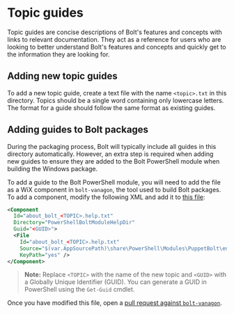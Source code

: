 # Topic guides

Topic guides are concise descriptions of Bolt's features and concepts with links
to relevant documentation. They act as a reference for users who are looking to
better understand Bolt's features and concepts and quickly get to the
information they are looking for.

## Adding new topic guides

To add a new topic guide, create a text file with the name `<topic>.txt` in this
directory. Topics should be a single word containing only lowercase letters. The
format for a guide should follow the same format as existing guides.

## Adding guides to Bolt packages

During the packaging process, Bolt will typically include all guides in this
directory automatically. However, an extra step is required when adding new
guides to ensure they are added to the Bolt PowerShell module when building the
Windows package.

To add a guide to the Bolt PowerShell module, you will need to add the file as a
WiX component in `bolt-vanagon`, the tool used to build Bolt packages. To add a
component, modify the following XML and add it to [this
file](https://github.com/puppetlabs/bolt-vanagon/blob/main/resources/windows/wix/powershell.wxs.erb):

```xml
<Component
  Id="about_bolt_<TOPIC>.help.txt"
  Directory="PowerShellBoltModuleHelpDir"
  Guid="<GUID>">
  <File
    Id="about_bolt_<TOPIC>.help.txt"
    Source="$(var.AppSourcePath)\share\PowerShell\Modules\PuppetBolt\en-US\about_bolt_<TOPIC>.help.txt"
    KeyPath="yes" />
</Component>
```

> **Note:** Replace `<TOPIC>` with the name of the new topic and `<GUID>` with a
> Globally Unique Identifier (GUID). You can generate a GUID in PowerShell using
> the `Get-Guid` cmdlet.

Once you have modified this file, open a [pull request against
`bolt-vanagon`](https://github.com/puppetlabs/bolt-vanagon/pulls).
